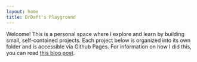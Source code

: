 ```yaml
---
layout: home
title: DrDaft's Playground
---
```


Welcome! This is a personal space where I explore and learn by building small, self-contained projects. Each project below is organized into its own folder and is accessible via Github Pages. For information on how I did this, you can read [this blog post](https://blog.hakmal.com/).
